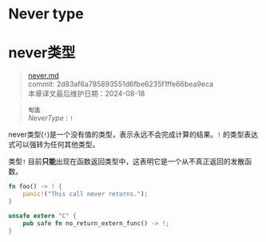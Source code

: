 # Never type
# never类型

>[never.md](https://github.com/rust-lang/reference/blob/master/src/types/never.md)\
>commit: 2d83af6a785893551d6fbe6235f1ffe66bea9eca \
>本章译文最后维护日期：2024-08-18

> **<sup>句法</sup>**\
> _NeverType_ : `!`

never类型(`!`)是一个没有值的类型，表示永远不会完成计算的结果。`!` 的类型表达式可以强转为任何其他类型。

类型`!` 目前**只能**出现在函数返回类型中，这表明它是一个从不真正返回的发散函数。

```rust
fn foo() -> ! {
    panic!("This call never returns.");
}
```

```rust
unsafe extern "C" {
    pub safe fn no_return_extern_func() -> !;
}
```
